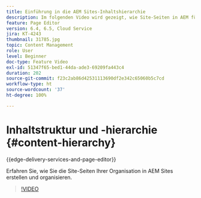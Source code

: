 ```yaml
---
title: Einführung in die AEM Sites-Inhaltshierarchie
description: Im folgenden Video wird gezeigt, wie Site-Seiten in AEM für Ihre Organisation gespeichert werden.
feature: Page Editor
version: 6.4, 6.5, Cloud Service
jira: KT-4243
thumbnail: 31785.jpg
topic: Content Management
role: User
level: Beginner
doc-type: Feature Video
exl-id: 51347f65-bed1-44da-ade3-69209fa443c4
duration: 202
source-git-commit: f23c2ab86d42531113690df2e342c65060b5c7cd
workflow-type: ht
source-wordcount: '37'
ht-degree: 100%

---
```


# Inhaltstruktur und -hierarchie {#content-hierarchy}

{{edge-delivery-services-and-page-editor}}

Erfahren Sie, wie Sie die Site-Seiten Ihrer Organisation in AEM Sites erstellen und organisieren.

>[!VIDEO](https://video.tv.adobe.com/v/31785?quality=12&learn=on)
